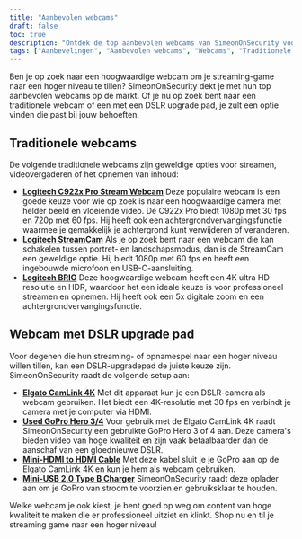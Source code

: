 ```yaml
---
title: "Aanbevolen webcams"
draft: false
toc: true
description: "Ontdek de top aanbevolen webcams van SimeonOnSecurity voor al uw streamingbehoeften. Kies uit traditionele webcams, zoals de Logitech C922x Pro Stream Webcam, de Logitech StreamCam en de Logitech BRIO, of ga voor een webcam met een DSLR-upgradepad, met de Elgato CamLink 4K met een gebruikte GoPro Hero 3 4, een Mini-HDMI naar HDMI-kabel en een Mini-USB 2.0 Type B oplader. Winkel nu voor de beste webcams op de markt."
tags: ["Aanbevelingen", "Aanbevolen webcams", "Webcams", "Traditionele webcams", "Webcam met DSLR upgradepad", "Logitech C922x Pro Stream Webcam", "Logitech StreamCam", "Logitech BRIO", "Elgato CamLink 4K", "Go Pro Hero 3 4", "Mini-HDMI naar HDMI-kabel", "Mini-USB 2.0 Type B Lader"]
---
```

 Ben je op zoek naar een hoogwaardige webcam om je streaming-game naar een hoger niveau te tillen? SimeonOnSecurity dekt je met hun top aanbevolen webcams op de markt. Of je nu op zoek bent naar een traditionele webcam of een met een DSLR upgrade pad, je zult een optie vinden die past bij jouw behoeften.

## Traditionele webcams

De volgende traditionele webcams zijn geweldige opties voor streamen, videovergaderen of het opnemen van inhoud:

- [**Logitech C922x Pro Stream Webcam**](https://amzn.to/37P4FMN) Deze populaire webcam is een goede keuze voor wie op zoek is naar een hoogwaardige camera met helder beeld en vloeiende video. De C922x Pro biedt 1080p met 30 fps en 720p met 60 fps. Hij heeft ook een achtergrondvervangingsfunctie waarmee je gemakkelijk je achtergrond kunt verwijderen of veranderen.
- [**Logitech StreamCam**](https://amzn.to/2SQUWAA) Als je op zoek bent naar een webcam die kan schakelen tussen portret- en landschapsmodus, dan is de StreamCam een geweldige optie. Hij biedt 1080p met 60 fps en heeft een ingebouwde microfoon en USB-C-aansluiting.
- [**Logitech BRIO**](https://amzn.to/2uQPjcn) Deze hoogwaardige webcam heeft een 4K ultra HD resolutie en HDR, waardoor het een ideale keuze is voor professioneel streamen en opnemen. Hij heeft ook een 5x digitale zoom en een achtergrondvervangingsfunctie.

## Webcam met DSLR upgrade pad

Voor degenen die hun streaming- of opnamespel naar een hoger niveau willen tillen, kan een DSLR-upgradepad de juiste keuze zijn. SimeonOnSecurity raadt de volgende setup aan:

- [**Elgato CamLink 4K**](https://amzn.to/3oFugAi) Met dit apparaat kun je een DSLR-camera als webcam gebruiken. Het biedt een 4K-resolutie met 30 fps en verbindt je camera met je computer via HDMI.
- [**Used GoPro Hero 3/4**](https://www.ebay.com/sch/i.html?_nkw=Used+GoPro+HERO+4+Black+Edition) Voor gebruik met de Elgato CamLink 4K raadt SimeonOnSecurity een gebruikte GoPro Hero 3 of 4 aan. Deze camera's bieden video van hoge kwaliteit en zijn vaak betaalbaarder dan de aanschaf van een gloednieuwe DSLR.
- [**Mini-HDMI to HDMI Cable**](https://amzn.to/2N1AL2J) Met deze kabel sluit je je GoPro aan op de Elgato CamLink 4K en kun je hem als webcam gebruiken.
- [**Mini-USB 2.0 Type B Charger**](https://amzn.to/2XyN5t5) SimeonOnSecurity raadt deze oplader aan om je GoPro van stroom te voorzien en gebruiksklaar te houden.

Welke webcam je ook kiest, je bent goed op weg om content van hoge kwaliteit te maken die er professioneel uitziet en klinkt. Shop nu en til je streaming game naar een hoger niveau!
